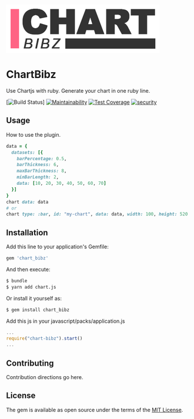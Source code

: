 ![Chart Bibz logo](https://raw.githubusercontent.com/thooams/chart_bibz/main/chart-bibz-logo.gif)

# ChartBibz
Use Chartjs with ruby. Generate your chart in one ruby line.

[![Build Status](https://github.com/thooams/ui-bibz/workflows/CI/badge.svg)]
[![Maintainability](https://api.codeclimate.com/v1/badges/7e8e319e9f7197593733/maintainability)](https://codeclimate.com/github/thooams/chart_bibz/maintainability)
[![Test Coverage](https://api.codeclimate.com/v1/badges/7e8e319e9f7197593733/test_coverage)](https://codeclimate.com/github/thooams/chart_bibz/test_coverage)
[![security](https://hakiri.io/github/thooams/chart_bibz/main.svg)](https://hakiri.io/github/thooams/chart_bibz/main)

## Usage
How to use the plugin.
```ruby
data = {
  datasets: [{
    barPercentage: 0.5,
    barThickness: 6,
    maxBarThickness: 8,
    minBarLength: 2,
    data: [10, 20, 30, 40, 50, 60, 70]
  }]
}
chart data: data
# or
chart type: :bar, id: "my-chart", data: data, width: 100, height: 520
```

## Installation
Add this line to your application's Gemfile:

```ruby
gem 'chart_bibz'
```

And then execute:
```bash
$ bundle
$ yarn add chart.js
```

Or install it yourself as:
```bash
$ gem install chart_bibz
```

Add this js in your javascript/packs/application.js
```js
...
require("chart-bibz").start()
...
```

## Contributing
Contribution directions go here.

## License
The gem is available as open source under the terms of the [MIT License](https://opensource.org/licenses/MIT).
